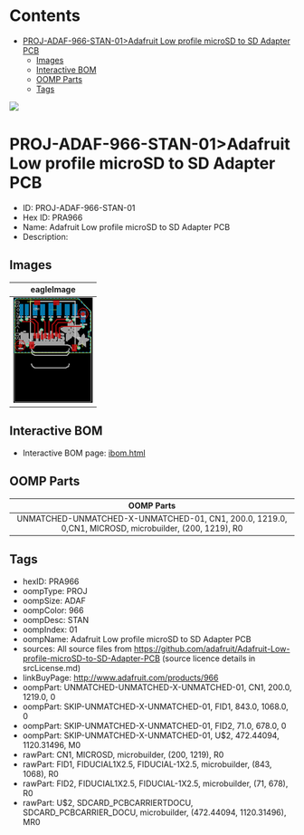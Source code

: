 



Contents
========

* [PROJ-ADAF-966-STAN-01>Adafruit Low profile microSD to SD Adapter PCB](#proj-adaf-966-stan-01adafruit-low-profile-microsd-to-sd-adapter-pcb)
	* [Images](#images)
	* [Interactive BOM](#interactive-bom)
	* [OOMP Parts](#oomp-parts)
	* [Tags](#tags)
  
![][im]
# PROJ-ADAF-966-STAN-01>Adafruit Low profile microSD to SD Adapter PCB

- ID: PROJ-ADAF-966-STAN-01
- Hex ID: PRA966
- Name: Adafruit Low profile microSD to SD Adapter PCB
- Description: 

## Images
  
  

|eagleImage|
| :---: |
|[![eagleImage](eagleImage_140.png)](eagleImage_600.png)|

## Interactive BOM

- Interactive BOM page: [ibom.html](kicad/bom/ibom.html)

## OOMP Parts
  

|OOMP Parts|
| :---: |
|UNMATCHED-UNMATCHED-X-UNMATCHED-01, CN1, 200.0, 1219.0, 0,CN1, MICROSD, microbuilder, (200, 1219), R0|

## Tags

- hexID: PRA966
- oompType: PROJ
- oompSize: ADAF
- oompColor: 966
- oompDesc: STAN
- oompIndex: 01
- oompName: Adafruit Low profile microSD to SD Adapter PCB
- sources: All source files from https://github.com/adafruit/Adafruit-Low-profile-microSD-to-SD-Adapter-PCB (source licence details in srcLicense.md)
- linkBuyPage: http://www.adafruit.com/products/966
- oompPart: UNMATCHED-UNMATCHED-X-UNMATCHED-01, CN1, 200.0, 1219.0, 0
- oompPart: SKIP-UNMATCHED-X-UNMATCHED-01, FID1, 843.0, 1068.0, 0
- oompPart: SKIP-UNMATCHED-X-UNMATCHED-01, FID2, 71.0, 678.0, 0
- oompPart: SKIP-UNMATCHED-X-UNMATCHED-01, U$2, 472.44094, 1120.31496, M0
- rawPart: CN1, MICROSD, microbuilder, (200, 1219), R0
- rawPart: FID1, FIDUCIAL1X2.5, FIDUCIAL-1X2.5, microbuilder, (843, 1068), R0
- rawPart: FID2, FIDUCIAL1X2.5, FIDUCIAL-1X2.5, microbuilder, (71, 678), R0
- rawPart: U$2, SDCARD_PCBCARRIERTDOCU, SDCARD_PCBCARRIER_DOCU, microbuilder, (472.44094, 1120.31496), MR0



[im]: eagleImage_450.png
